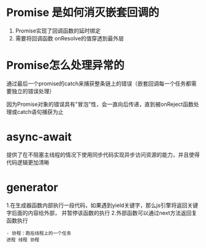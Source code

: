 # Promise 是如何消灭嵌套回调的
1. Promise实现了回调函数的延时绑定
2. 需要将回调函数 onResolve的值穿透到最外层

# Promise怎么处理异常的
通过最后一个promise的catch来捕获整条链上的错误（嵌套回调每一个任务都需要独立的错误处理）

因为Promise对象的错误具有"冒泡"性，会一直向后传递，直到被onReject函数处理或catch语句捕获为止


# async-await
提供了在不阻塞主线程的情况下使用同步代码实现异步访问资源的能力，并且使得代码逻辑更加清晰

# generator
1.在生成器函数内部执行一段代码，如果遇到yield关键字，那么js引擎将返回关键字后面的内容给外部，
  并暂停该函数的执行
2.外部函数可以通过next方法返回复函数执行

    - 协程：跑在线程上的一个任务
    进程 线程 协程